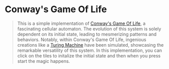 # Conway's Game Of Life

> This is a simple implementation of [Conway's Game Of Life](https://en.wikipedia.org/wiki/Conway%27s_Game_of_Life), a fascinating cellular automaton. The evolution of this system is solely dependent on its initial state, leading to mesmerizing patterns and behaviors. Notably, within Conway's Game Of Life, ingenious creations like a [Turing Machine](https://en.wikipedia.org/wiki/Turing_machine) have been simulated, showcasing the remarkable versatility of this system. In this implementation, you can click on the tiles to initalize the initial state and then when you press start the magic happens.
